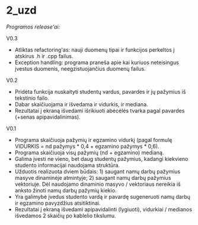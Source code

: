 # 2_uzd

*Programos release'ai:*

V0.3

- Atliktas refactoring'as: nauji duomenų tipai ir funkcijos perkeltos į atskirus .h ir .cpp failus.
- Exception handling: programa praneša apie kai kuriuos neteisingus įvestus duomenis, neegzistuojančius duomenų failus.

V0.2

- Pridėta funkcija nuskaityti studentų vardus, pavardes ir jų pažymius iš tekstinio failo.
- Dabar skaičiuojama ir išvedama ir vidurkis, ir mediana.
- Rezultatai į ekraną išvedami išrikiuoti abėcėlės tvarka pagal pavardes (+senas apipavidalinimas).

V0.1 

- Programa skaičiuoja pažymių ir egzamino vidurkį (pagal formulę VIDURKIS = nd pažymys * 0,4 + egzamino pažymys * 0,6).
- Programa skaičiuoja visų pažymių (nd + egzamino) medianą.
- Galima įvesti ne vieno, bet daug studentų pažymius, kadangi kiekvieno studento informacijai naudojama struktūra.
- Užduotis realizuota dviem būdais: 1) saugant namų darbų pažymius masyve dinaminėje atmintyje; 2) saugant namų darbų pažymius vektoriuje. Dėl naudojamo dinaminio masyvo / vektoriaus nereikia iš anksto žinoti namų darbų pažymių kiekio.
- Yra galimybė įvedus studento vardą ir pavardę sugeneruoti namų darbų ir egzamino pavyzdžius atsitiktinai.
- Rezultatai į ekraną išvedami apipavidalinti (lygiuoti), vidurkiai / medianos išvedamos 2 skaičių po kablelio tikslumu.
